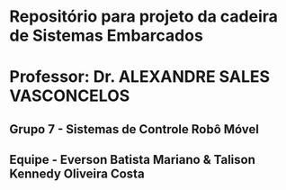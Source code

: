 # Repositório para projeto da cadeira de Sistemas Embarcados
# Professor: Dr. ALEXANDRE SALES VASCONCELOS


## Grupo 7 - Sistemas de Controle Robô Móvel

## Equipe - Everson Batista Mariano  & Talison Kennedy Oliveira Costa
